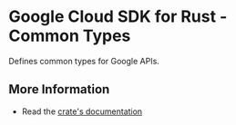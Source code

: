 # Google Cloud SDK for Rust - Common Types

<!-- Code generated by sidekick. DO NOT EDIT. -->

Defines common types for Google APIs.

## More Information

* Read the [crate's documentation](https://docs.rs/gcp-sdk-type/latest/gcp-sdk-type)
